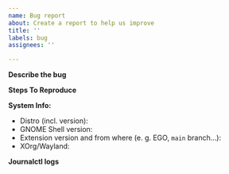 ```yaml
---
name: Bug report
about: Create a report to help us improve
title: ''
labels: bug
assignees: ''

---
```


**Describe the bug**

**Steps To Reproduce**

**System Info:**
 - Distro (incl. version):
 - GNOME Shell version:
 - Extension version and from where (e. g. EGO, `main` branch...):
 - XOrg/Wayland:

**Journalctl logs**
<!-- Run `journalctl -fo cat /usr/bin/gnome-shell`, then reproduce the bug. If new entries appear and they look relevant, please post them here. -->
